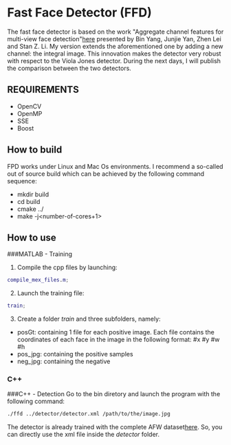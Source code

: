 # Fast Face Detector (FFD)
The fast face detector is based on the work "Aggregate channel features for multi-view face detection"[here](https://arxiv.org/abs/1407.4023) presented by Bin Yang, Junjie Yan, Zhen Lei and Stan Z. Li. My version extends the aforementioned one by adding a new channel: the integral image. This innovation makes the detector very robust with respect to the Viola Jones detector. During the next days, I will publish the comparison between the two detectors.

## REQUIREMENTS
* OpenCV
* OpenMP
* SSE
* Boost

## How to build

FPD works under Linux and Mac Os environments. I recommend a so-called out of source build which can be achieved by the following command sequence:

* mkdir build
* cd build
* cmake ../
* make -j<number-of-cores+1>

## How to use

###MATLAB - Training

1) Compile the cpp files by launching:
```matlab
compile_mex_files.m;
```

2) Launch the training file:
```matlab
train;
```

3) Create a folder _train_ and three subfolders, namely:
* posGt: containing 1 file for each positive image. Each file contains the coordinates of each face in the image in the following format: #x #y #w #h
* pos_jpg: containing the positive samples
* neg_jpg: containing the negative 

### C++

###C++ - Detection
Go to the bin diretory and launch the program with the following command:
```bash
./ffd ../detector/detector.xml /path/to/the/image.jpg
```

The detector is already trained with the complete AFW dataset[here](https://www.ics.uci.edu/~xzhu/face/). So, you can directly use the xml file inside the _detector_ folder.
